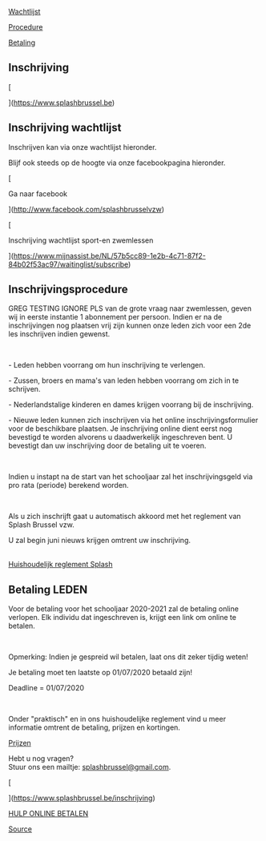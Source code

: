 [Wachtlijst](https://www.splashbrussel.be/inschrijving)

[Procedure](https://www.splashbrussel.be/inschrijving)

[Betaling](https://www.splashbrussel.be/inschrijving)

Inschrijving
------------

[

](https://www.splashbrussel.be)

Inschrijving wachtlijst
-----------------------

Inschrijven kan via onze wachtlijst hieronder. 

Blijf ook steeds op de hoogte via onze facebookpagina hieronder. 

[

Ga naar facebook

](http://www.facebook.com/splashbrusselvzw)

[

Inschrijving wachtlijst sport-en zwemlessen

](https://www.mijnassist.be/NL/57b5cc89-1e2b-4c71-87f2-84b02f53ac97/waitinglist/subscribe)

Inschrijvingsprocedure
----------------------

GREG TESTING IGNORE PLS van de grote vraag naar zwemlessen, geven wij in eerste instantie 1 abonnement per persoon. Indien er na de inschrijvingen nog plaatsen vrij zijn kunnen onze leden zich voor een 2de les inschrijven indien gewenst.

​

\- Leden hebben voorrang om hun inschrijving te verlengen.

\- Zussen, broers en mama's van leden hebben voorrang om zich in te schrijven.

\- Nederlandstalige kinderen en dames krijgen voorrang bij de inschrijving.

\- Nieuwe leden kunnen zich inschrijven via het online inschrijvingsformulier voor de beschikbare plaatsen. Je inschrijving online dient eerst nog bevestigd te worden alvorens u daadwerkelijk ingeschreven bent. U bevestigt dan uw inschrijving door de betaling uit te voeren.

​

Indien u instapt na de start van het schooljaar zal het inschrijvingsgeld via pro rata (periode) berekend worden.

​

Als u zich inschrijft gaat u automatisch akkoord met het reglement van Splash Brussel vzw.

U zal begin juni nieuws krijgen omtrent uw inschrijving.   
 

[Huishoudelijk reglement Splash](https://dcdde5ee-49b8-4d91-86e4-7e78718b2672.filesusr.com/ugd/71aa3a_eea5adfa982f40deb50d6a6d03e4e86d.pdf)

Betaling LEDEN
--------------

Voor de betaling voor het schooljaar 2020-2021 zal de betaling online verlopen. Elk individu dat ingeschreven is, krijgt een link om online te betalen. 

​

Opmerking: Indien je gespreid wil betalen, laat ons dit zeker tijdig weten!

Je betaling moet ten laatste op 01/07/2020 betaald zijn!   
  
Deadline = 01/07/2020

​

Onder "praktisch" en in ons huishoudelijke reglement vind u meer informatie omtrent de betaling, prijzen en kortingen.

[Prijzen](https://www.splashbrussel.be/praktisch)

Hebt u nog vragen?  
Stuur ons een mailtje: [splashbrussel@gmail.com](mailto:splashbrussel@gmail.com).

[

](https://www.splashbrussel.be/inschrijving)

[HULP ONLINE BETALEN](https://www.splashbrussel.be/hulp-online-betalen)

[Source](https://www.splashbrussel.be/inschrijving)